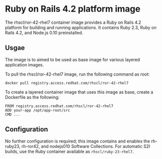 Ruby on Rails 4.2 platform image
================================

The rhscl/ror-42-rhel7 container image provides a Ruby on Rails 4.2 platform for building and running applications. It contains Ruby 2.3, Ruby on Rails 4.2, and Node.js 0.10 preinstalled.


Usgae
-----
The image is to aimed to be used as base image for various layered application images.

To pull the rhscl/ror-42-rhel7 image, run the following command as root:
```
docker pull registry.access.redhat.com/rhscl/ror-42-rhel7
```

To create a layered container image that uses this image as base, create a Dockerfile as the following:
```
FROM registry.access.redhat.com/rhscl/ror-42-rhel7
ADD your-app /opt/app-root/src
CMD ...
```

Configuration
-------------

No further configuration is required; this image contains and enables the rh-ruby23, rh-ror42, and nodejs010 Software Collections. For automatic S2I builds, use the Ruby container available as `rhscl/ruby-23-rhel7`.

